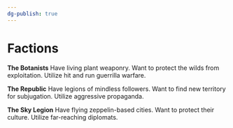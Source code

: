 ```yaml
---
dg-publish: true
---
```

# Factions

**The Botanists**
	Have living plant weaponry.
	Want to protect the wilds from exploitation.
	Utilize hit and run guerrilla warfare.

**The Republic**
	Have legions of mindless followers.
	Want to find new territory for subjugation.
	Utilize aggressive propaganda.

**The Sky Legion**
	Have flying zeppelin-based cities.
	Want to protect their culture.
	Utilize far-reaching diplomats.

